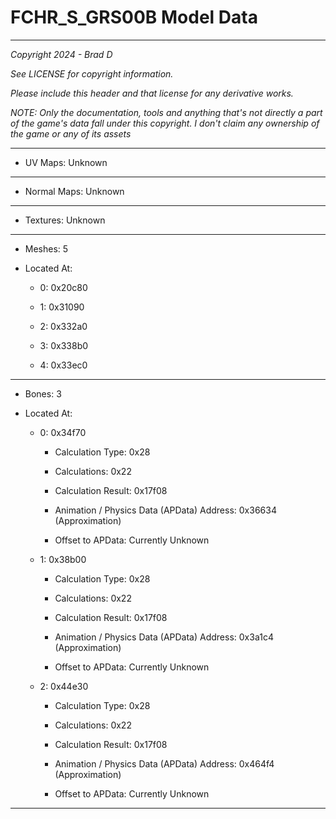 # FCHR_S_GRS00B Model Data

---

*Copyright 2024 - Brad D*

*See LICENSE for copyright information.*

*Please include this header and that license for any derivative works.*

*NOTE: Only the documentation, tools and anything that's not directly a part of the game's data fall under this copyright. I don't claim any ownership of the game or any of its assets*

---


* UV Maps: Unknown

---

* Normal Maps: Unknown

---

* Textures: Unknown

---

* Meshes: 5

* Located At:

  * 0: 0x20c80

  * 1: 0x31090

  * 2: 0x332a0

  * 3: 0x338b0

  * 4: 0x33ec0

---

* Bones: 3

* Located At:

  * 0: 0x34f70

    * Calculation Type: 0x28

    * Calculations: 0x22

    * Calculation Result: 0x17f08

    * Animation / Physics Data (APData) Address: 0x36634 (Approximation)

    * Offset to APData: Currently Unknown

  * 1: 0x38b00

    * Calculation Type: 0x28

    * Calculations: 0x22

    * Calculation Result: 0x17f08

    * Animation / Physics Data (APData) Address: 0x3a1c4 (Approximation)

    * Offset to APData: Currently Unknown

  * 2: 0x44e30

    * Calculation Type: 0x28

    * Calculations: 0x22

    * Calculation Result: 0x17f08

    * Animation / Physics Data (APData) Address: 0x464f4 (Approximation)

    * Offset to APData: Currently Unknown

---

